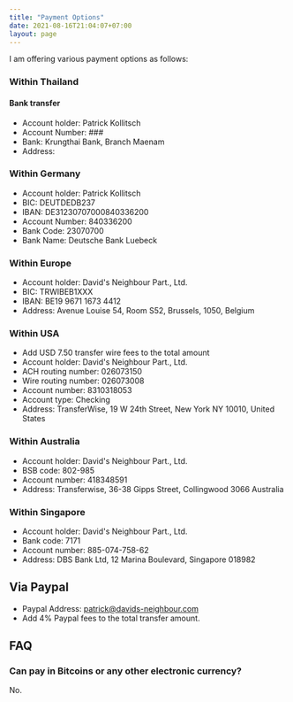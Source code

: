 ```yaml
---
title: "Payment Options"
date: 2021-08-16T21:04:07+07:00
layout: page
---
```


I am offering various payment options as follows:

### Within Thailand

#### Bank transfer

- Account holder: Patrick Kollitsch
- Account Number: ###
- Bank: Krungthai Bank, Branch Maenam
- Address: 

### Within Germany

- Account holder: Patrick Kollitsch
- BIC: DEUTDEDB237
- IBAN: DE31230707000840336200
- Account Number: 840336200
- Bank Code: 23070700
- Bank Name: Deutsche Bank Luebeck

### Within Europe 

- Account holder: David's Neighbour Part., Ltd.
- BIC: TRWIBEB1XXX
- IBAN: BE19 9671 1673 4412
- Address: Avenue Louise 54, Room S52, Brussels, 1050, Belgium

### Within USA

- Add USD 7.50 transfer wire fees to the total amount
- Account holder: David's Neighbour Part., Ltd.
- ACH routing number: 026073150
- Wire routing number: 026073008
- Account number: 8310318053
- Account type: Checking
- Address: TransferWise, 19 W 24th Street, New York NY 10010, United States

### Within Australia

- Account holder: David's Neighbour Part., Ltd.
- BSB code: 802-985
- Account number: 418348591
- Address: Transferwise, 36-38 Gipps Street, Collingwood 3066 Australia

### Within Singapore

- Account holder: David's Neighbour Part., Ltd.
- Bank code: 7171
- Account number: 885-074-758-62
- Address: DBS Bank Ltd, 12 Marina Boulevard, Singapore 018982

## Via Paypal

- Paypal Address: patrick@davids-neighbour.com
- Add 4% Paypal fees to the total transfer amount.

## FAQ

### Can pay in Bitcoins or any other electronic currency?

No.
